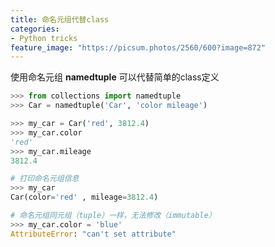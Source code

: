 ```yaml
---
title: 命名元组代替class
categories:
- Python tricks
feature_image: "https://picsum.photos/2560/600?image=872"
---
```

<!-- more -->

使用命名元组 **namedtuple** 可以代替简单的class定义

```python
>>> from collections import namedtuple
>>> Car = namedtuple('Car', 'color mileage')

>>> my_car = Car('red', 3812.4)
>>> my_car.color
'red'
>>> my_car.mileage
3812.4

# 打印命名元组信息
>>> my_car
Car(color='red' , mileage=3812.4)

# 命名元组同元组（tuple）一样，无法修改（immutable）
>>> my_car.color = 'blue'
AttributeError: "can't set attribute"
```

